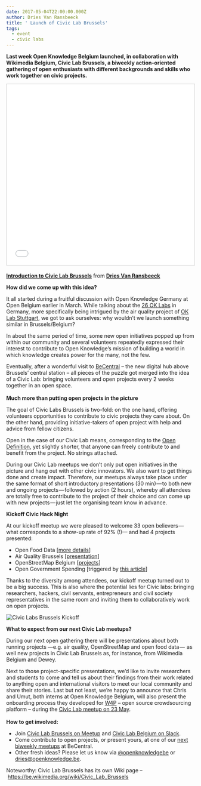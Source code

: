 ```yaml
---
date: 2017-05-04T22:00:00.000Z
author: Dries Van Ransbeeck
title: ' Launch of Civic Lab Brussels'
tags:
  - event
  - civic labs
---
```


**Last week Open Knowledge Belgium launched, in collaboration with Wikimedia Belgium, Civic Lab Brussels, a biweekly action-oriented gathering of open enthusiasts with different backgrounds and skills who work together on civic projects.**

<iframe src="//www.slideshare.net/slideshow/embed_code/key/1tZYePo9y213Ho" width="595" height="485" frameborder="0" marginwidth="0" marginheight="0" scrolling="no" style="border:1px solid #CCC; border-width:1px; margin-bottom:5px; max-width: 100%;" allowfullscreen></iframe>

**[Introduction to Civic Lab Brussels](https://www.slideshare.net/DriesVanRansbeeck/introduction-to-civic-lab-brussels 'Introduction to Civic Lab Brussels')** from **[Dries Van Ransbeeck](https://www.slideshare.net/DriesVanRansbeeck)**

**How did we come up with this idea?**

It all started during a fruitful discussion with Open Knowledge Germany at Open Belgium earlier in March. While talking about the [26 OK Labs](https://codefor.de/) in Germany, more specifically being intrigued by the air quality project of [OK Lab Stuttgart](https://www.meetup.com/OK-Lab-Stuttgart-Meet-Up/), we got to ask ourselves: why wouldn’t we launch something similar in Brussels/Belgium?

In about the same period of time, some new open initiatives popped up from within our community and several volunteers repeatedly expressed their interest to contribute to Open Knowledge’s mission of building a world in which knowledge creates power for the many, not the few.

Eventually, after a wonderful visit to [BeCentral](http://www.becentral.org/) – the new digital hub above Brussels’ central station – all pieces of the puzzle got merged into the idea of a Civic Lab: bringing volunteers and open projects every 2 weeks together in an open space.\
\
**Much more than putting open projects in the picture**

The goal of Civic Labs Brussels is two-fold: on the one hand, offering volunteers opportunities to contribute to civic projects they care about. On the other hand, providing initiative-takers of open project with help and advice from fellow citizens.

Open in the case of our Civic Lab means, corresponding to the [Open Definition](https://opendefinition.org/), yet slightly shorter, that anyone can freely contribute to and benefit from the project. No strings attached.

During our Civic Lab meetups we don’t only put open initiatives in the picture and hang out with other civic innovators. We also want to get things done and create impact. Therefore, our meetups always take place under the same format of short introductory presentations (30 min) — to both new and ongoing projects — followed by action (2 hours), whereby all attendees are totally free to contribute to the project of their choice and can come up with new projects — just let the organising team know in advance.

**Kickoff Civic Hack Night**

At our kickoff meetup we were pleased to welcome 33 open believers — what corresponds to a show-up rate of 92% (!)— and had 4 projects presented:

- Open Food Data [[more details](https://github.com/openthings-cc/FarmFood-Interoperability)]
- Air Quality Brussels [[presentation](https://docs.google.com/a/kwintenlambrecht.com/presentation/d/1yOz8MsxetrSQJ1Wfy4LwIQwKyESt6jcVuRe68M7IvIE/edit?usp=sharing)]
- OpenStreetMap Belgium [[projects](http://www.osm.be/en/projects/)]
- Open Government Spending [triggered by [this article](https://www.nytimes.com/2017/04/17/business/dealbook/steve-ballmer-serves-up-a-fascinating-data-trove.html?mwrsm=LinkedIn)]

Thanks to the diversity among attendees, our kickoff meetup turned out to be a big success. This is also where the potential lies for Civic labs: bringing researchers, hackers, civil servants, entrepreneurs and civil society representatives in the same room and inviting them to collaboratively work on open projects.

![Civic Labs Brussels Kickoff](/images/uploads/civic_labs_brussels_kickoff_2.jpg 'Civic Labs Brussels Kickoff')

**What to expect from our next Civic Lab meetups?**

During our next open gathering there will be presentations about both running projects —e.g. air quality, OpenStreetMap and open food data —  as well new projects in Civic Lab Brussels as, for instance, from Wikimedia Belgium and Dewey.

Next to those project-specific presentations, we’d like to invite researchers and students to come and tell us about their findings from their work related to anything open and international visitors to meet our local community and share their stories. Last but not least, we’re happy to announce that Chris and Umut, both interns at Open Knowledge Belgium, will also present the onboarding process they developed for [W4P](http://w4p.be/) – open source crowdsourcing platform – during the [Civic Lab meetup on 23 May](https://www.meetup.com/Civic-Lab-Brussels/events/239487497/).\
\
**How to get involved:**

- Join [Civic Lab Brussels on Meetup](https://www.meetup.com/Civic-Lab-Brussels/) and [Civic Lab Belgium on Slack](http://slack.civiclabs.be).
- Come contribute to open projects, or present yours, at one of our [next biweekly meetups](https://www.meetup.com/Civic-Lab-Brussels/events/239334537/) at BeCentral.
- Other fresh ideas? Please let us know via [@openknowledgebe](https://twitter.com/OpenKnowledgeBE) or dries@openknowledge.be.

Noteworthy: Civic Lab Brussels has its own Wiki page – <https://be.wikimedia.org/wiki/Civic_Lab_Brussels>
